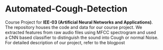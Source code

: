# Automated-Cough-Detection
Course Project for **IEE-03 (Artificial Neural Networks and Applications)**. <br/>
The repository houses the code and data for our course project. We extracted features from raw audio files using MFCC spectrogram and used a CNN based classifier to distinguish the sound into Cough or normal Noise. <br/>
For detailed description of our project, refer to the blogpost 
